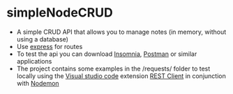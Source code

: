 # simpleNodeCRUD

- A simple CRUD API that allows you to manage notes (in memory, without using a database)
- Use [express](http://expressjs.com/) for routes
- To test the api you can download [Insomnia](https://insomnia.rest/), [Postman](https://www.postman.com/) or similar applications
- The project contains some examples in the /requests/ folder to test locally using the [Visual studio code](https://code.visualstudio.com) extension [REST Client](https://github.com/Huachao/vscode-restclient) in conjunction with [Nodemon](https://nodemon.io/)

